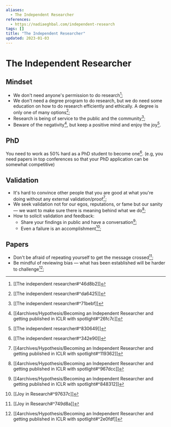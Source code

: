 ```yaml
---
aliases:
  - The Independent Researcher
references:
  - https://nadiaeghbal.com/independent-research
tags: []
title: "The Independent Researcher"
updated: 2023-01-03
---
```


# The Independent Researcher

## Mindset

- We don't need anyone's permission to do research[^1];
- We don't need a degree program to do research, but we do need some education on how to do research efficiently and ethically. A degree is only one of many options[^2];
- Research is being of service to the public and the community[^3];
- Beware of the negativity[^4], but keep a positive mind and enjoy the joy[^5].

## PhD

You need to work as 50% hard as a PhD student to become one[^6]. (e.g, you need papers in top conferences so that your PhD application can be somewhat competitive)

## Validation

- It's hard to convince other people that you are good at what you're doing without any external validation/proof[^7];
- We seek validation not for our egos, reputations, or fame but our sanity — we want to make sure there is meaning behind what we do[^8];
- How to solicit validation and feedback:
  - Share your findings in public and have a conversation[^9];
  - Even a failure is an accomplishment[^10];

## Papers

- Don't be afraid of repeating yourself to get the message crossed[^11];
- Be mindful of reviewing bias — what has been established will be harder to challenge[^12];

[^3]: [[The independent researcher#^71bebf]]
[^2]: [[The independent researcher#^da6425]]
[^1]: [[The independent researcher#^46d8b2]]
[^11]: [[Joy in Research#^749d8a]]
[^10]: [[Joy in Research#^97637c]]
[^4]: [[4archives/Hypothesis/Becoming an Independent Researcher and getting published in ICLR with spotlight#^26fc7c]]
[^5]: [[The independent researcher#^830649]]
[^6]: [[The independent researcher#^342e90]]
[^12]: [[4archives/Hypothesis/Becoming an Independent Researcher and getting published in ICLR with spotlight#^2e0fdf]]
[^7]: [[4archives/Hypothesis/Becoming an Independent Researcher and getting published in ICLR with spotlight#^119362]]
[^8]: [[4archives/Hypothesis/Becoming an Independent Researcher and getting published in ICLR with spotlight#^967dcc]]
[^9]: [[4archives/Hypothesis/Becoming an Independent Researcher and getting published in ICLR with spotlight#^848312]]